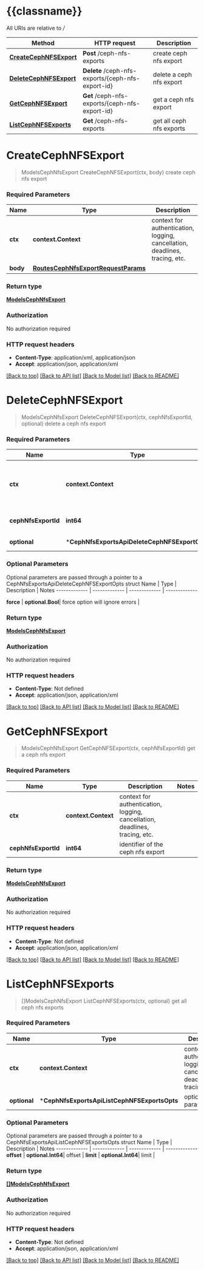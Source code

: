 # {{classname}}

All URIs are relative to */*

Method | HTTP request | Description
------------- | ------------- | -------------
[**CreateCephNFSExport**](CephNfsExportsApi.md#CreateCephNFSExport) | **Post** /ceph-nfs-exports | create ceph nfs export
[**DeleteCephNFSExport**](CephNfsExportsApi.md#DeleteCephNFSExport) | **Delete** /ceph-nfs-exports/{ceph-nfs-export-id} | delete a ceph nfs export
[**GetCephNFSExport**](CephNfsExportsApi.md#GetCephNFSExport) | **Get** /ceph-nfs-exports/{ceph-nfs-export-id} | get a ceph nfs export
[**ListCephNFSExports**](CephNfsExportsApi.md#ListCephNFSExports) | **Get** /ceph-nfs-exports | get all ceph nfs exports

# **CreateCephNFSExport**
> ModelsCephNfsExport CreateCephNFSExport(ctx, body)
create ceph nfs export

### Required Parameters

Name | Type | Description  | Notes
------------- | ------------- | ------------- | -------------
 **ctx** | **context.Context** | context for authentication, logging, cancellation, deadlines, tracing, etc.
  **body** | [**RoutesCephNfsExportRequestParams**](RoutesCephNfsExportRequestParams.md)|  | 

### Return type

[**ModelsCephNfsExport**](models.CephNFSExport.md)

### Authorization

No authorization required

### HTTP request headers

 - **Content-Type**: application/xml, application/json
 - **Accept**: application/json, application/xml

[[Back to top]](#) [[Back to API list]](../README.md#documentation-for-api-endpoints) [[Back to Model list]](../README.md#documentation-for-models) [[Back to README]](../README.md)

# **DeleteCephNFSExport**
> ModelsCephNfsExport DeleteCephNFSExport(ctx, cephNfsExportId, optional)
delete a ceph nfs export

### Required Parameters

Name | Type | Description  | Notes
------------- | ------------- | ------------- | -------------
 **ctx** | **context.Context** | context for authentication, logging, cancellation, deadlines, tracing, etc.
  **cephNfsExportId** | **int64**| identifier of the ceph nfs export | 
 **optional** | ***CephNfsExportsApiDeleteCephNFSExportOpts** | optional parameters | nil if no parameters

### Optional Parameters
Optional parameters are passed through a pointer to a CephNfsExportsApiDeleteCephNFSExportOpts struct
Name | Type | Description  | Notes
------------- | ------------- | ------------- | -------------

 **force** | **optional.Bool**| force option will ignore errors | 

### Return type

[**ModelsCephNfsExport**](models.CephNFSExport.md)

### Authorization

No authorization required

### HTTP request headers

 - **Content-Type**: Not defined
 - **Accept**: application/json, application/xml

[[Back to top]](#) [[Back to API list]](../README.md#documentation-for-api-endpoints) [[Back to Model list]](../README.md#documentation-for-models) [[Back to README]](../README.md)

# **GetCephNFSExport**
> ModelsCephNfsExport GetCephNFSExport(ctx, cephNfsExportId)
get a ceph nfs export

### Required Parameters

Name | Type | Description  | Notes
------------- | ------------- | ------------- | -------------
 **ctx** | **context.Context** | context for authentication, logging, cancellation, deadlines, tracing, etc.
  **cephNfsExportId** | **int64**| identifier of the ceph nfs export | 

### Return type

[**ModelsCephNfsExport**](models.CephNFSExport.md)

### Authorization

No authorization required

### HTTP request headers

 - **Content-Type**: Not defined
 - **Accept**: application/json, application/xml

[[Back to top]](#) [[Back to API list]](../README.md#documentation-for-api-endpoints) [[Back to Model list]](../README.md#documentation-for-models) [[Back to README]](../README.md)

# **ListCephNFSExports**
> []ModelsCephNfsExport ListCephNFSExports(ctx, optional)
get all ceph nfs exports

### Required Parameters

Name | Type | Description  | Notes
------------- | ------------- | ------------- | -------------
 **ctx** | **context.Context** | context for authentication, logging, cancellation, deadlines, tracing, etc.
 **optional** | ***CephNfsExportsApiListCephNFSExportsOpts** | optional parameters | nil if no parameters

### Optional Parameters
Optional parameters are passed through a pointer to a CephNfsExportsApiListCephNFSExportsOpts struct
Name | Type | Description  | Notes
------------- | ------------- | ------------- | -------------
 **offset** | **optional.Int64**| offset | 
 **limit** | **optional.Int64**| limit | 

### Return type

[**[]ModelsCephNfsExport**](*models.CephNFSExport.md)

### Authorization

No authorization required

### HTTP request headers

 - **Content-Type**: Not defined
 - **Accept**: application/json, application/xml

[[Back to top]](#) [[Back to API list]](../README.md#documentation-for-api-endpoints) [[Back to Model list]](../README.md#documentation-for-models) [[Back to README]](../README.md)

